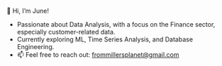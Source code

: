 👋 Hi, I’m June!

-  Passionate about Data Analysis, with a focus on the Finance sector, especially customer-related data.
-  Currently exploring ML, Time Series Analysis, and Database Engineering.
-  📫 Feel free to reach out: frommillersplanet@gmail.com

<!---
millersplanet/millersplanet is a ✨ special ✨ repository because its `README.md` (this file) appears on your GitHub profile.
You can click the Preview link to take a look at your changes.
--->
